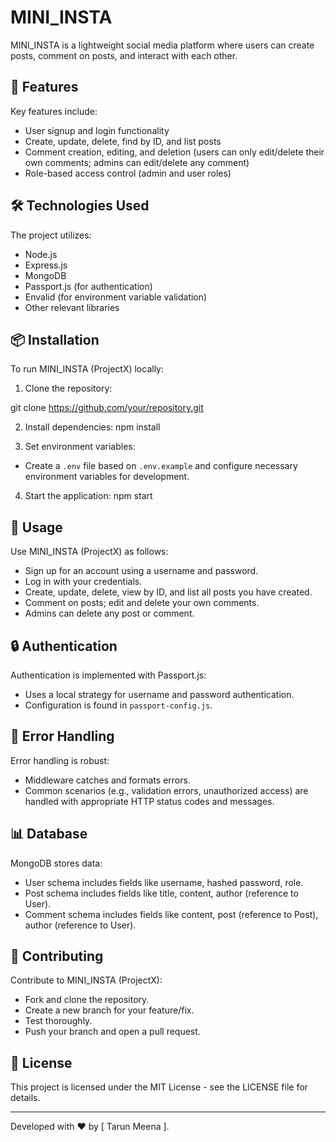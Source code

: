 # MINI_INSTA 

MINI_INSTA is a lightweight social media platform where users can create posts, comment on posts, and interact with each other.

## 🚀 Features

Key features include:
- User signup and login functionality
- Create, update, delete, find by ID, and list posts
- Comment creation, editing, and deletion (users can only edit/delete their own comments; admins can edit/delete any comment)
- Role-based access control (admin and user roles)

## 🛠️ Technologies Used

The project utilizes:
- Node.js
- Express.js
- MongoDB
- Passport.js (for authentication)
- Envalid (for environment variable validation)
- Other relevant libraries

## 📦 Installation

To run MINI_INSTA (ProjectX) locally:

1. Clone the repository:

git clone https://github.com/your/repository.git



2. Install dependencies:
npm install


3. Set environment variables:
- Create a `.env` file based on `.env.example` and configure necessary environment variables for development.

4. Start the application:
npm start




## 🚦 Usage

Use MINI_INSTA (ProjectX) as follows:
- Sign up for an account using a username and password.
- Log in with your credentials.
- Create, update, delete, view by ID, and list all posts you have created.
- Comment on posts; edit and delete your own comments.
- Admins can delete any post or comment.

## 🔒 Authentication

Authentication is implemented with Passport.js:
- Uses a local strategy for username and password authentication.
- Configuration is found in `passport-config.js`.

## 🚨 Error Handling

Error handling is robust:
- Middleware catches and formats errors.
- Common scenarios (e.g., validation errors, unauthorized access) are handled with appropriate HTTP status codes and messages.

## 📊 Database

MongoDB stores data:
- User schema includes fields like username, hashed password, role.
- Post schema includes fields like title, content, author (reference to User).
- Comment schema includes fields like content, post (reference to Post), author (reference to User).

## 🤝 Contributing

Contribute to MINI_INSTA (ProjectX):
- Fork and clone the repository.
- Create a new branch for your feature/fix.
- Test thoroughly.
- Push your branch and open a pull request.

## 📄 License

This project is licensed under the MIT License - see the LICENSE file for details.

---

Developed with ❤️ by [ Tarun Meena ].
